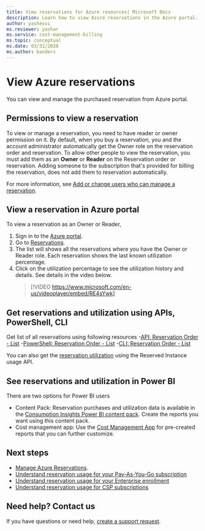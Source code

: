 ```yaml
---
title: View reservations for Azure resources| Microsoft Docs
description: Learn how to view Azure reservations in the Azure portal.
author: yashesvi
ms.reviewer: yashar
ms.service: cost-management-billing
ms.topic: conceptual
ms.date: 03/31/2020
ms.author: banders
---
```


# View Azure reservations

You can view and manage the purchased reservation from Azure portal.   

## Permissions to view a reservation

To view or manage a reservation, you need to have reader or owner permission on it. By default, when you buy a reservation, you and the account administrator automatically get the Owner role on the reservation order and reservation. To allow other people to view the reservation, you must add them as an **Owner** or **Reader** on the Reservation order or reservation. Adding someone to the subscription that's provided for billing the reservation, does not add them to reservation automatically. 

For more information, see [Add or change users who can manage a reservation](manage-reserved-vm-instance.md#add-or-change-users-who-can-manage-a-reservation).

## View a reservation in Azure portal

To view a reservation as an Owner or Reader,

1. Sign in to the [Azure portal](https://portal.azure.com).
2. Go to [Reservations](https://portal.azure.com/#blade/Microsoft_Azure_Reservations/ReservationsBrowseBlade).
3. The list will shows all the reservations where you have the Owner or Reader role. Each reservation shows the last known utilization percentage.
4. Click on the utilization percentage to see the utilization history and details. See details in the video below.
   > [!VIDEO https://www.microsoft.com/en-us/videoplayer/embed/RE4sYwk] 

## Get reservations and utilization using APIs, PowerShell, CLI

Get list of all reservations using following resources
-[API: Reservation Order - List](/rest/api/reserved-vm-instances/reservationorder/list)
-[PowerShell: Reservation Order - List](/powershell/module/azurerm.reservations/get-azurermreservationorder)
-[CLI: Reservation Order - List](/cli/azure/reservations/reservation-order#az-reservations-reservation-order-list)

You can also get the [reservation utilization](/rest/api/billing/enterprise/billing-enterprise-api-reserved-instance-usage) using the Reserved Instance usage API. 

## See reservations and utilization in Power BI

There are two options for Power BI users
- Content Pack: Reservation purchases and utilization data is available in the [Consumption Insights Power BI content pack](/power-bi/desktop-connect-azure-cost-management). Create the reports you want using this content pack. 
- Cost management app: Use the [Cost Management App](https://appsource.microsoft.com/product/power-bi/costmanagement.azurecostmanagementapp) for pre-created reports that you can further customize.

## Next steps

- [Manage Azure Reservations](manage-reserved-vm-instance.md).
- [Understand reservation usage for your Pay-As-You-Go subscription](understand-reserved-instance-usage.md)
- [Understand reservation usage for your Enterprise enrollment](understand-reserved-instance-usage-ea.md)
- [Understand reservation usage for CSP subscriptions](https://docs.microsoft.com/partner-center/azure-reservations)

## Need help? Contact us

If you have questions or need help,  [create a support request](https://go.microsoft.com/fwlink/?linkid=2083458).
